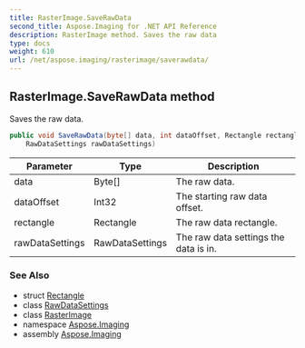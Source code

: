 ```yaml
---
title: RasterImage.SaveRawData
second_title: Aspose.Imaging for .NET API Reference
description: RasterImage method. Saves the raw data
type: docs
weight: 610
url: /net/aspose.imaging/rasterimage/saverawdata/
---
```

## RasterImage.SaveRawData method

Saves the raw data.

```csharp
public void SaveRawData(byte[] data, int dataOffset, Rectangle rectangle, 
    RawDataSettings rawDataSettings)
```

| Parameter | Type | Description |
| --- | --- | --- |
| data | Byte[] | The raw data. |
| dataOffset | Int32 | The starting raw data offset. |
| rectangle | Rectangle | The raw data rectangle. |
| rawDataSettings | RawDataSettings | The raw data settings the data is in. |

### See Also

* struct [Rectangle](../../rectangle/)
* class [RawDataSettings](../../rawdatasettings/)
* class [RasterImage](../)
* namespace [Aspose.Imaging](../../rasterimage/)
* assembly [Aspose.Imaging](../../../)


